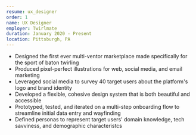 ```yaml
---
resume: ux_designer
order: 1
name: UX Designer
employer: Twirlmate
duration: January 2020 - Present
location: Pittsburgh, PA
---
```


- Designed the first ever multi-ventor marketplace made specifically for the sport of baton twirling
- Produced pixel-perfect illustrations for web, social media, and email marketing
- Leveraged social media to survey 40 target users about the platform's logo and brand identity
- Developed a flexible, cohesive design system that is both beautiful and accessible
- Prototyped, tested, and iterated on a multi-step onboarding flow to streamline initial data entry and wayfinding
- Defined personas to represent target users' domain knowledge, tech savviness, and demographic characteristcs
